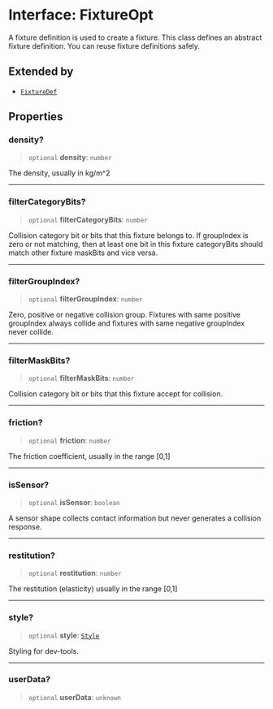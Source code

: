 # Interface: FixtureOpt

A fixture definition is used to create a fixture. This class defines an
abstract fixture definition. You can reuse fixture definitions safely.

## Extended by

- [`FixtureDef`](/api/interfaces/FixtureDef)

## Properties

### density?

> `optional` **density**: `number`

The density, usually in kg/m^2

***

### filterCategoryBits?

> `optional` **filterCategoryBits**: `number`

Collision category bit or bits that this fixture belongs to.
If groupIndex is zero or not matching, then at least one bit in this fixture categoryBits should match other fixture maskBits and vice versa.

***

### filterGroupIndex?

> `optional` **filterGroupIndex**: `number`

Zero, positive or negative collision group.
Fixtures with same positive groupIndex always collide and fixtures with same negative groupIndex never collide.

***

### filterMaskBits?

> `optional` **filterMaskBits**: `number`

Collision category bit or bits that this fixture accept for collision.

***

### friction?

> `optional` **friction**: `number`

The friction coefficient, usually in the range [0,1]

***

### isSensor?

> `optional` **isSensor**: `boolean`

A sensor shape collects contact information but never generates a collision response.

***

### restitution?

> `optional` **restitution**: `number`

The restitution (elasticity) usually in the range [0,1]

***

### style?

> `optional` **style**: [`Style`](/api/interfaces/Style)

Styling for dev-tools.

***

### userData?

> `optional` **userData**: `unknown`
